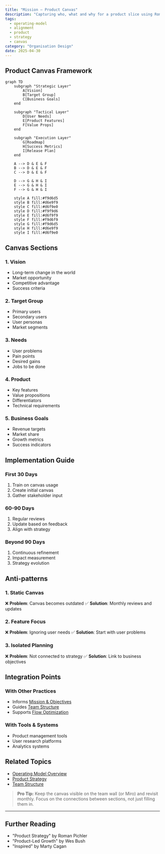 ```yaml
---
title: "Mission – Product Canvas"
description: "Capturing who, what and why for a product slice using Roman Pichler's Product Canvas."
tags:
  - operating-model
  - alignment
  - product
  - strategy
  - canvas
category: "Organisation Design"
date: 2025-04-30
---
```


## Product Canvas Framework

```mermaid
graph TD
    subgraph "Strategic Layer"
        A[Vision]
        B[Target Group]
        C[Business Goals]
    end
    
    subgraph "Tactical Layer"
        D[User Needs]
        E[Product Features]
        F[Value Props]
    end
    
    subgraph "Execution Layer"
        G[Roadmap]
        H[Success Metrics]
        I[Release Plan]
    end
    
    A --> D & E & F
    B --> D & E & F
    C --> D & E & F
    
    D --> G & H & I
    E --> G & H & I
    F --> G & H & I
    
    style A fill:#f9d6d5
    style B fill:#d6e9f9
    style C fill:#d6f9e0
    style D fill:#f9f9d6
    style E fill:#d6f9f9
    style F fill:#f9d6f9
    style G fill:#f9d6d5
    style H fill:#d6e9f9
    style I fill:#d6f9e0
```

## Canvas Sections

### 1. Vision
- Long-term change in the world
- Market opportunity
- Competitive advantage
- Success criteria

### 2. Target Group
- Primary users
- Secondary users
- User personas
- Market segments

### 3. Needs
- User problems
- Pain points
- Desired gains
- Jobs to be done

### 4. Product
- Key features
- Value propositions
- Differentiators
- Technical requirements

### 5. Business Goals
- Revenue targets
- Market share
- Growth metrics
- Success indicators

## Implementation Guide

### First 30 Days
1. Train on canvas usage
2. Create initial canvas
3. Gather stakeholder input

### 60-90 Days
1. Regular reviews
2. Update based on feedback
3. Align with strategy

### Beyond 90 Days
1. Continuous refinement
2. Impact measurement
3. Strategy evolution

## Anti-patterns

### 1. Static Canvas
❌ **Problem**: Canvas becomes outdated
✅ **Solution**: Monthly reviews and updates

### 2. Feature Focus
❌ **Problem**: Ignoring user needs
✅ **Solution**: Start with user problems

### 3. Isolated Planning
❌ **Problem**: Not connected to strategy
✅ **Solution**: Link to business objectives

## Integration Points

### With Other Practices
- Informs [Mission & Objectives](mission-objectives)
- Guides [Team Structure](decoupling_teams)
- Supports [Flow Optimization](optimise-flow)

### With Tools & Systems
- Product management tools
- User research platforms
- Analytics systems

## Related Topics
- [Operating Model Overview](operating_alignment_model_wiki)
- [Product Strategy](why-purpose)
- [Team Structure](decoupling_teams)

> **Pro Tip:** Keep the canvas visible on the team wall (or Miro) and revisit monthly. Focus on the connections between sections, not just filling them in.

---

## Further Reading
- "Product Strategy" by Roman Pichler
- "Product-Led Growth" by Wes Bush
- "Inspired" by Marty Cagan
